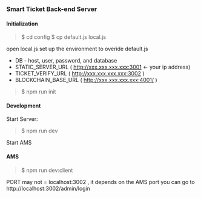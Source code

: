 ### Smart Ticket Back-end Server

#### Initialization

> $ cd config
> $ cp default.js local.js

open local.js set up the environment to overide default.js
- DB - host, user, password, and database
- STATIC_SERVER_URL ( http://xxx.xxx.xxx.xxx:3001  <-  your ip address)
- TICKET_VERIFY_URL ( http://xxx.xxx.xxx.xxx:3002 )
- BLOCKCHAIN_BASE_URL ( http://xxx.xxx.xxx.xxx:4001/ )

> $ npm run init

#### Development

Start Server:

> $ npm run dev

Start AMS

#### AMS

> $ npm run dev:client

PORT may not = localhost:3002 , it depends on the AMS port
you can go to http://localhost:3002/admin/login
